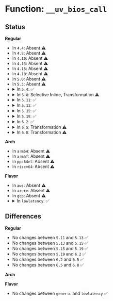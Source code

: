 # Function: <code>__uv_bios_call</code>

## Status
<b>Regular</b>
<ul>
<li>
In <code>4.4</code>: Absent ⚠️
</li>
<li>
In <code>4.8</code>: Absent ⚠️
</li>
<li>
In <code>4.10</code>: Absent ⚠️
</li>
<li>
In <code>4.13</code>: Absent ⚠️
</li>
<li>
In <code>4.15</code>: Absent ⚠️
</li>
<li>
In <code>4.18</code>: Absent ⚠️
</li>
<li>
In <code>5.0</code>: Absent ⚠️
</li>
<li>
In <code>5.3</code>: Absent ⚠️
</li>
<li>
<details>
<summary>In <code>5.4</code>: ✅</summary>

```c
s64 __uv_bios_call(enum uv_bios_cmd which, u64 a1, u64 a2, u64 a3, u64 a4, u64 a5);
```

**Collision:** Unique Static

**Inline:** No

**Transformation:** False

**Instances:**

```
In arch/x86/platform/uv/bios_uv.c (ffffffff81097ec0)
Location: arch/x86/platform/uv/bios_uv.c:21
Inline: False
Direct callers:
  - arch/x86/platform/uv/bios_uv.c:uv_bios_call_irqsave
  - arch/x86/platform/uv/bios_uv.c:uv_bios_call
```
**Symbols:**

```
ffffffff81097ec0-ffffffff81098005: __uv_bios_call (STB_LOCAL)
```
</details>
</li>
<li>
<details>
<summary>In <code>5.8</code>: Selective Inline, Transformation ⚠️</summary>

**Collision:** Unique Static

**Inline:** Selective

**Transformation:** True

**Instances:**

```
In arch/x86/platform/uv/bios_uv.c (ffffffff8109d5f0)
Location: arch/x86/platform/uv/bios_uv.c:21
Inline: True
Direct callers:
  - arch/x86/platform/uv/bios_uv.c:uv_bios_set_legacy_vga_target
  - arch/x86/platform/uv/bios_uv.c:uv_bios_freq_base
```
**Symbols:**

```
ffffffff8109d5f0-ffffffff8109d73e: __uv_bios_call.constprop.0 (STB_LOCAL)
```
</details>
</li>
<li>
<details>
<summary>In <code>5.11</code>: ✅</summary>

```c
s64 __uv_bios_call(enum uv_bios_cmd which, u64 a1, u64 a2, u64 a3, u64 a4, u64 a5);
```

**Collision:** Unique Static

**Inline:** No

**Transformation:** False

**Instances:**

```
In arch/x86/platform/uv/bios_uv.c (ffffffff81098f10)
Location: arch/x86/platform/uv/bios_uv.c:23
Inline: False
Direct callers:
  - arch/x86/platform/uv/bios_uv.c:uv_bios_get_pci_topology
  - arch/x86/platform/uv/bios_uv.c:uv_bios_get_geoinfo
  - arch/x86/platform/uv/bios_uv.c:uv_bios_enum_ports
  - arch/x86/platform/uv/bios_uv.c:uv_bios_enum_objs
  - arch/x86/platform/uv/bios_uv.c:uv_bios_obj_count
  - arch/x86/platform/uv/bios_uv.c:uv_bios_install_heap
  - arch/x86/platform/uv/bios_uv.c:uv_bios_get_heapsize
  - arch/x86/platform/uv/bios_uv.c:uv_bios_get_master_nasid
  - arch/x86/platform/uv/bios_uv.c:uv_bios_set_legacy_vga_target
  - arch/x86/platform/uv/bios_uv.c:uv_bios_freq_base
```
**Symbols:**

```
ffffffff81098f10-ffffffff81099011: __uv_bios_call (STB_LOCAL)
```
</details>
</li>
<li>
<details>
<summary>In <code>5.13</code>: ✅</summary>

```c
s64 __uv_bios_call(enum uv_bios_cmd which, u64 a1, u64 a2, u64 a3, u64 a4, u64 a5);
```

**Collision:** Unique Static

**Inline:** No

**Transformation:** False

**Instances:**

```
In arch/x86/platform/uv/bios_uv.c (ffffffff81099750)
Location: arch/x86/platform/uv/bios_uv.c:23
Inline: False
Direct callers:
  - arch/x86/platform/uv/bios_uv.c:uv_bios_get_pci_topology
  - arch/x86/platform/uv/bios_uv.c:uv_bios_get_geoinfo
  - arch/x86/platform/uv/bios_uv.c:uv_bios_enum_ports
  - arch/x86/platform/uv/bios_uv.c:uv_bios_enum_objs
  - arch/x86/platform/uv/bios_uv.c:uv_bios_obj_count
  - arch/x86/platform/uv/bios_uv.c:uv_bios_install_heap
  - arch/x86/platform/uv/bios_uv.c:uv_bios_get_heapsize
  - arch/x86/platform/uv/bios_uv.c:uv_bios_get_master_nasid
  - arch/x86/platform/uv/bios_uv.c:uv_bios_set_legacy_vga_target
  - arch/x86/platform/uv/bios_uv.c:uv_bios_freq_base
```
**Symbols:**

```
ffffffff81099750-ffffffff81099840: __uv_bios_call (STB_LOCAL)
```
</details>
</li>
<li>
<details>
<summary>In <code>5.15</code>: ✅</summary>

```c
s64 __uv_bios_call(enum uv_bios_cmd which, u64 a1, u64 a2, u64 a3, u64 a4, u64 a5);
```

**Collision:** Unique Static

**Inline:** No

**Transformation:** False

**Instances:**

```
In arch/x86/platform/uv/bios_uv.c (ffffffff810a9770)
Location: arch/x86/platform/uv/bios_uv.c:23
Inline: False
Direct callers:
  - arch/x86/platform/uv/bios_uv.c:uv_bios_get_pci_topology
  - arch/x86/platform/uv/bios_uv.c:uv_bios_get_geoinfo
  - arch/x86/platform/uv/bios_uv.c:uv_bios_enum_ports
  - arch/x86/platform/uv/bios_uv.c:uv_bios_enum_objs
  - arch/x86/platform/uv/bios_uv.c:uv_bios_obj_count
  - arch/x86/platform/uv/bios_uv.c:uv_bios_install_heap
  - arch/x86/platform/uv/bios_uv.c:uv_bios_get_heapsize
  - arch/x86/platform/uv/bios_uv.c:uv_bios_get_master_nasid
  - arch/x86/platform/uv/bios_uv.c:uv_bios_set_legacy_vga_target
  - arch/x86/platform/uv/bios_uv.c:uv_bios_freq_base
```
**Symbols:**

```
ffffffff810a9770-ffffffff810a9860: __uv_bios_call (STB_LOCAL)
```
</details>
</li>
<li>
<details>
<summary>In <code>5.19</code>: ✅</summary>

```c
s64 __uv_bios_call(enum uv_bios_cmd which, u64 a1, u64 a2, u64 a3, u64 a4, u64 a5);
```

**Collision:** Unique Static

**Inline:** No

**Transformation:** False

**Instances:**

```
In arch/x86/platform/uv/bios_uv.c (ffffffff810bf030)
Location: arch/x86/platform/uv/bios_uv.c:23
Inline: False
Direct callers:
  - arch/x86/platform/uv/bios_uv.c:uv_bios_get_pci_topology
  - arch/x86/platform/uv/bios_uv.c:uv_bios_get_geoinfo
  - arch/x86/platform/uv/bios_uv.c:uv_bios_enum_ports
  - arch/x86/platform/uv/bios_uv.c:uv_bios_enum_objs
  - arch/x86/platform/uv/bios_uv.c:uv_bios_obj_count
  - arch/x86/platform/uv/bios_uv.c:uv_bios_install_heap
  - arch/x86/platform/uv/bios_uv.c:uv_bios_get_heapsize
  - arch/x86/platform/uv/bios_uv.c:uv_bios_get_master_nasid
  - arch/x86/platform/uv/bios_uv.c:uv_bios_set_legacy_vga_target
  - arch/x86/platform/uv/bios_uv.c:uv_bios_freq_base
```
**Symbols:**

```
ffffffff810bf030-ffffffff810bf152: __uv_bios_call (STB_LOCAL)
```
</details>
</li>
<li>
<details>
<summary>In <code>6.2</code>: ✅</summary>

```c
s64 __uv_bios_call(enum uv_bios_cmd which, u64 a1, u64 a2, u64 a3, u64 a4, u64 a5);
```

**Collision:** Unique Static

**Inline:** No

**Transformation:** False

**Instances:**

```
In arch/x86/platform/uv/bios_uv.c (ffffffff810dad60)
Location: arch/x86/platform/uv/bios_uv.c:23
Inline: False
Direct callers:
  - arch/x86/platform/uv/bios_uv.c:uv_bios_get_pci_topology
  - arch/x86/platform/uv/bios_uv.c:uv_bios_get_geoinfo
  - arch/x86/platform/uv/bios_uv.c:uv_bios_enum_ports
  - arch/x86/platform/uv/bios_uv.c:uv_bios_enum_objs
  - arch/x86/platform/uv/bios_uv.c:uv_bios_obj_count
  - arch/x86/platform/uv/bios_uv.c:uv_bios_install_heap
  - arch/x86/platform/uv/bios_uv.c:uv_bios_get_heapsize
  - arch/x86/platform/uv/bios_uv.c:uv_bios_get_master_nasid
  - arch/x86/platform/uv/bios_uv.c:uv_bios_set_legacy_vga_target
  - arch/x86/platform/uv/bios_uv.c:uv_bios_freq_base
```
**Symbols:**

```
ffffffff810dad60-ffffffff810dae82: __uv_bios_call (STB_LOCAL)
```
</details>
</li>
<li>
<details>
<summary>In <code>6.5</code>: Transformation ⚠️</summary>

```c
s64 __uv_bios_call(enum uv_bios_cmd which, u64 a1, u64 a2, u64 a3, u64 a4, u64 a5);
```

**Collision:** Unique Static

**Inline:** No

**Transformation:** True

**Instances:**

```
In arch/x86/platform/uv/bios_uv.c (0)
Location: arch/x86/platform/uv/bios_uv.c:23
Inline: False
Direct callers:
  - arch/x86/platform/uv/bios_uv.c:uv_bios_get_pci_topology
  - arch/x86/platform/uv/bios_uv.c:uv_bios_get_geoinfo
  - arch/x86/platform/uv/bios_uv.c:uv_bios_enum_ports
  - arch/x86/platform/uv/bios_uv.c:uv_bios_enum_objs
  - arch/x86/platform/uv/bios_uv.c:uv_bios_obj_count
  - arch/x86/platform/uv/bios_uv.c:uv_bios_install_heap
  - arch/x86/platform/uv/bios_uv.c:uv_bios_get_heapsize
  - arch/x86/platform/uv/bios_uv.c:uv_bios_get_master_nasid
  - arch/x86/platform/uv/bios_uv.c:uv_bios_set_legacy_vga_target
  - arch/x86/platform/uv/bios_uv.c:uv_bios_freq_base
```
**Symbols:**

```
ffffffff810e62f0-ffffffff810e641f: __uv_bios_call (STB_LOCAL)
ffffffff820d3c3d-ffffffff820d3c59: __uv_bios_call.cold (STB_LOCAL)
```
</details>
</li>
<li>
<details>
<summary>In <code>6.8</code>: Transformation ⚠️</summary>

```c
s64 __uv_bios_call(enum uv_bios_cmd which, u64 a1, u64 a2, u64 a3, u64 a4, u64 a5);
```

**Collision:** Unique Static

**Inline:** No

**Transformation:** True

**Instances:**

```
In arch/x86/platform/uv/bios_uv.c (0)
Location: arch/x86/platform/uv/bios_uv.c:23
Inline: False
Direct callers:
  - arch/x86/platform/uv/bios_uv.c:uv_bios_get_pci_topology
  - arch/x86/platform/uv/bios_uv.c:uv_bios_get_geoinfo
  - arch/x86/platform/uv/bios_uv.c:uv_bios_enum_ports
  - arch/x86/platform/uv/bios_uv.c:uv_bios_enum_objs
  - arch/x86/platform/uv/bios_uv.c:uv_bios_obj_count
  - arch/x86/platform/uv/bios_uv.c:uv_bios_install_heap
  - arch/x86/platform/uv/bios_uv.c:uv_bios_get_heapsize
  - arch/x86/platform/uv/bios_uv.c:uv_bios_get_master_nasid
  - arch/x86/platform/uv/bios_uv.c:uv_bios_set_legacy_vga_target
  - arch/x86/platform/uv/bios_uv.c:uv_bios_freq_base
```
**Symbols:**

```
ffffffff810ee6e0-ffffffff810ee79e: __uv_bios_call (STB_LOCAL)
ffffffff821aeaab-ffffffff821aeac7: __uv_bios_call.cold (STB_LOCAL)
```
</details>
</li>
</ul>
<b>Arch</b>
<ul>
<li>
In <code>arm64</code>: Absent ⚠️
</li>
<li>
In <code>armhf</code>: Absent ⚠️
</li>
<li>
In <code>ppc64el</code>: Absent ⚠️
</li>
<li>
In <code>riscv64</code>: Absent ⚠️
</li>
</ul>
<b>Flavor</b>
<ul>
<li>
In <code>aws</code>: Absent ⚠️
</li>
<li>
In <code>azure</code>: Absent ⚠️
</li>
<li>
In <code>gcp</code>: Absent ⚠️
</li>
<li>
<details>
<summary>In <code>lowlatency</code>: ✅</summary>

```c
s64 __uv_bios_call(enum uv_bios_cmd which, u64 a1, u64 a2, u64 a3, u64 a4, u64 a5);
```

**Collision:** Unique Static

**Inline:** No

**Transformation:** False

**Instances:**

```
In arch/x86/platform/uv/bios_uv.c (ffffffff81099380)
Location: arch/x86/platform/uv/bios_uv.c:21
Inline: False
Direct callers:
  - arch/x86/platform/uv/bios_uv.c:uv_bios_call_irqsave
  - arch/x86/platform/uv/bios_uv.c:uv_bios_call
```
**Symbols:**

```
ffffffff81099380-ffffffff810994e0: __uv_bios_call (STB_LOCAL)
```
</details>
</li>
</ul>

## Differences
<b>Regular</b>
<ul>
<li>
No changes between <code>5.11</code> and <code>5.13</code> ✅
</li>
<li>
No changes between <code>5.13</code> and <code>5.15</code> ✅
</li>
<li>
No changes between <code>5.15</code> and <code>5.19</code> ✅
</li>
<li>
No changes between <code>5.19</code> and <code>6.2</code> ✅
</li>
<li>
No changes between <code>6.2</code> and <code>6.5</code> ✅
</li>
<li>
No changes between <code>6.5</code> and <code>6.8</code> ✅
</li>
</ul>
<b>Arch</b>
<ul>
</ul>
<b>Flavor</b>
<ul>
<li>
No changes between <code>generic</code> and <code>lowlatency</code> ✅
</li>
</ul>
